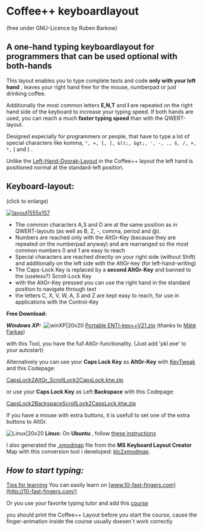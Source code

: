 # Coffee++ keyboardlayout

(free under GNU-Licence by Ruben Barkow) 

## A one-hand typing keyboardlayout for programmers that can be used optional with both-hands

 

This layout enables you to type complete texts and code **only with your left hand** , leaves your right hand free for the mouse, numberpad or just drinking coffee.

Additionally the most common letters **E,N,T** and **I** are repeated on the right hand side of the keyboard to increase your typing speed. If both hands are used, you can reach a much **faster typing speed** than with the QWERT-layout.

Designed especially for programmers or people, that have to type a lot of special characters like komma, `", =, [, ], &lt;, &gt;, ', -, ., $, /, +, *,` ( and ) .

Unlike the [Left-Hand-Dvorak-Layout](http://en.wikipedia.org/wiki/Dvorak_Simplified_Keyboard#One-handed_versions) in the Coffee++ layout the left hand is positioned normal at the standard-left position.

  

## Keyboard-layout:

(click to enlarge)

[![layout|555x157](http://coffeeplusplus.z11.de/ENTI-Key++_keyboard_layout_s.gif.pagespeed.ce.zVslRwhGc1.gif)](http://coffeeplusplus.z11.de/ENTI-Key++_keyboard_layout.gif)


-    The common characters A,S and D are at the same position as in QWERT-layouts (as well as B, Z, -, comma, period and @).
-    Numbers are reached only with the AltGr-Key (because they are repeated on the numberpad anyway) and are rearranged so the most common numbers 0 and 1 are easy to reach
-    Special characters are reached directly on your right side (without Shift) and additionally on the left side with the AltGr-key (for left-hand-writing)
-    The Caps-Lock Key is replaced by a **second AltGr-Key** and banned to the (useless?) Scroll-Lock Key
-    with the AltGr-Key pressed you can use the right hand in the standard position to navigate through text
-    the letters C, X, V, W, A, S and Z are kept easy to reach, for use in applications with the Control-Key



**Free Download:**

***Windows XP:*** .![winXP|20x20](http://coffeeplusplus.z11.de/pics/20x20xwin.jpg.pagespeed.ic.N1eVmOPJTE.jpg) [Portable ENTI-key++V21.zip](http://downloads.sourceforge.net/pkl/Portable_ENTI-key_0-2.zip) (thanks to [Máté Farkas](http://www.autohotkey.com/forum/viewtopic.php?t=28447))

with this Tool, you have the full AltGr-functionality. (Just add 'pkl.exe' to your autostart)


Alternatively you can use your **Caps Lock Key** as **AltGr-Key** with [KeyTweak](http://webpages.charter.net/krumsick/) and this Codepage:

[CapsLock2AltGr_ScrollLock2CapsLock.ktw.zip](http://coffeeplusplus.z11.de/CapsLock2AltGr_ScrollLock2CapsLock.ktw.zip)

or use your **Caps Lock Key** as Left **Backspace** with this Codepage:

[CapsLock2BackspaceScrollLock2CapsLock.ktw.zip](http://coffeeplusplus.z11.de/CapsLock2BackspaceScrollLock2CapsLock.ktw.zip)

If you have a mouse with extra buttons, it is usefull to set one of the extra buttons to AltGr.

 ![Linux|20x20](http://coffeeplusplus.z11.de/pics/20x20xlinux.jpg.pagespeed.ic.5a4MYFyfFe.jpg) **Linux:**
On **Ubuntu** , follow [these instructions](http://coffeeplusplus.z11.de/phpBB3/viewtopic.php?f=6&amp;t=13&amp;p=34#p34)

I also generated the [.xmodmap](http://coffeeplusplus.z11.de/.xmodmap-ENTI-key++) file from the **MS** **Keyboard Layout Creator** Map with this conversion tool i developed: [klc2xmodmap](http://coffeeplusplus.z11.de/klc2xmodmap/xmodmap2.php).

 

## *How to start typing:*

[Tips for learning](http://colemak.com/Learn#Tips_for_learning)
You can easily learn on [www.10-fast-fingers.com](http://10-fast-fingers.com/) 

Or you use your favorite typing tutor and add this [course](http://coffeeplusplus.z11.de/course.txt)

 

you should print the Coffee++ Layout before you start the course, cause the finger-animation inside the course usually doesen´t work correctly
